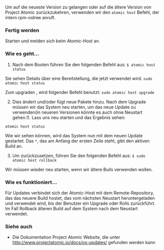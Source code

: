Um auf die neueste Version zu gelangen oder auf die ältere Version von Project Atomic zurückzukehren, verwenden wir den `atomic host` Befehl, der intern rpm-ostree anruft.

### Fertig werden

Starten und melden sich beim Atomic-Host an.

### Wie es geht…

1. Nach dem Booten führen Sie den folgenden Befehl aus:
`$ atomic host status`

Sie sehen Details über eine Bereitstellung, die jetzt verwendet wird.
`sudo atomic host status`

Zum upgraden , wird folgender Befehl benutzt:
`sudo atomic host upgrade`

2. Dies ändert und/oder fügt neue Pakete hinzu. Nach dem Upgrade müssen wir das System neu starten, um das neue Update zu verwenden(in neueren Versionen könnte es auch ohne Neustart gehen.!). Lass uns neu starten und das Ergebnis sehen:

`atomic host status`

Wie wir sehen können, wird das System nun mit dem neuen Update gestartet. Das `*`, das am Anfang der ersten Zeile steht, gibt den aktiven Build an.

3. Um zurückzusetzen, führen Sie den folgenden Befehl aus:
`$ sudo atomic host rollback`

Wir müssen wieder neu starten, wenn wir ältere Buils verwenden wollen.

### Wie es funktioniert…

Für Updates verbindet sich der Atomic-Host mit dem Remote-Repository, das das neuere Build hostet, das vom nächsten Neustart heruntergeladen und verwendet wird, bis der Benutzer ein Upgrade oder Rolls zurückführt. Im Fall Rollback älteren Build auf dem System nach dem Neustart verwendet.

### Siehe auch

* Die Dokumentation Project Atomic Website, die unter http://www.projectatomic.io/docs/os-updates/ gefunden werden kann